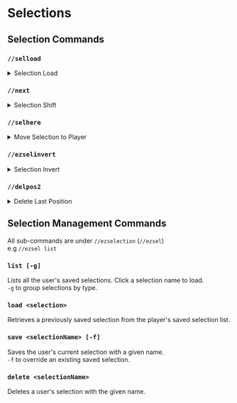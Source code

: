 # Selections

## Selection Commands

### `//selload`

<details>

<summary>Selection Load</summary>

**`//selload [selection]`**\
_Alternate for \`//ezsel load\`_

The `//selload` command retrieves a previously saved selection from the player's saved selection list.

* Selection: A previously saved selection.

</details>

### `//next`

<details>
<summary>Selection Shift</summary>

**`//next <direction> <gap>`**

The `//next` command shifts your current selection area by its own size in a specified direction.

* **Direction** (Default: Player AIM): Specifies the direction to shift the selection towards. If not provided, it defaults to the direction the player is aiming.
* **Gap** (Default: 0): An optional parameter to add an additional gap between the current selection position, and the shifted position.

</details>

### `//selhere`

<details>

<summary>Move Selection to Player</summary>

**`//selhere [selectionPosition]`**

**`Alias: //seltome`**

The `//selhere` command moves your current selection to your location.

* **SelectionPosition** (Default: POS1): Specifies which point in the selection to move to the player's position. All other points will be moved to the relative position.
  * POS1 - The "Pos1" of the selection, or first point for convex/poly selections.
  * POS2 - The "Pos2" of the selection, or the last points for convex/poly selections.
  * CENTER - The center point of the selection

</details>

### `//ezselinvert`

<details>

<summary>Selection Invert</summary>

**`//ezselinvert`**

**`Alias: //selinvert`**

The `//ezselinvert` command reverses the order of points in your current selection.\
This will be most noticeable with convex selections as with a cuboid selection pos1 and pos2 will simply swap places, whereas a convex selection will reverse the order of every point.

</details>

### `//delpos2`

<details>

<summary>Delete Last Position</summary>

**`//delpos2`**

**`Alias: //-2`**

The `//delpos2` command removes the last secondary selection point for convex and poly selections.

</details>

## Selection Management Commands

All sub-commands are under `//ezselection` (`//ezsel`)\
e.g `//ezsel list`

### `list [-g]`

Lists all the user's saved selections. Click a selection name to load.\
`-g` to group selections by type.

### `load <selection>`

Retrieves a previously saved selection from the player's saved selection list.

### `save <selectionName> [-f]`

Saves the user's current selection with a given name.\
`-f` to override an existing saved selection.

### `delete <selectionName>`

Deletes a user's selection with the given name.
